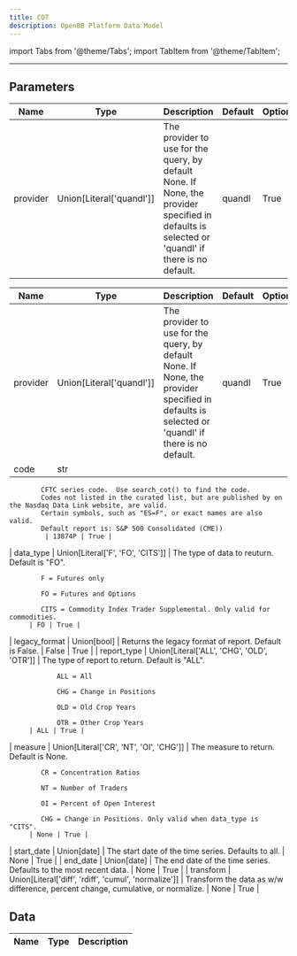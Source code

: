 ```yaml
---
title: COT
description: OpenBB Platform Data Model
---
```



import Tabs from '@theme/Tabs';
import TabItem from '@theme/TabItem';


---

## Parameters

<Tabs>
<TabItem value="standard" label="Standard">

| Name | Type | Description | Default | Optional |
| ---- | ---- | ----------- | ------- | -------- |
| provider | Union[Literal['quandl']] | The provider to use for the query, by default None. If None, the provider specified in defaults is selected or 'quandl' if there is no default. | quandl | True |
</TabItem>

<TabItem value='quandl' label='quandl'>

| Name | Type | Description | Default | Optional |
| ---- | ---- | ----------- | ------- | -------- |
| provider | Union[Literal['quandl']] | The provider to use for the query, by default None. If None, the provider specified in defaults is selected or 'quandl' if there is no default. | quandl | True |
| code | str | 
            CFTC series code.  Use search_cot() to find the code.
            Codes not listed in the curated list, but are published by on the Nasdaq Data Link website, are valid.
            Certain symbols, such as "ES=F", or exact names are also valid.
            Default report is: S&P 500 Consolidated (CME))
             | 13874P | True |
| data_type | Union[Literal['F', 'FO', 'CITS']] | 
            The type of data to reuturn. Default is "FO".

            F = Futures only

            FO = Futures and Options

            CITS = Commodity Index Trader Supplemental. Only valid for commodities.
         | FO | True |
| legacy_format | Union[bool] | Returns the legacy format of report. Default is False. | False | True |
| report_type | Union[Literal['ALL', 'CHG', 'OLD', 'OTR']] | 
            The type of report to return. Default is "ALL".

                ALL = All

                CHG = Change in Positions

                OLD = Old Crop Years

                OTR = Other Crop Years
         | ALL | True |
| measure | Union[Literal['CR', 'NT', 'OI', 'CHG']] | 
            The measure to return. Default is None.

            CR = Concentration Ratios

            NT = Number of Traders

            OI = Percent of Open Interest

            CHG = Change in Positions. Only valid when data_type is "CITS".
         | None | True |
| start_date | Union[date] | The start date of the time series. Defaults to all. | None | True |
| end_date | Union[date] | The end date of the time series. Defaults to the most recent data. | None | True |
| transform | Union[Literal['diff', 'rdiff', 'cumul', 'normalize']] | Transform the data as w/w difference, percent change, cumulative, or normalize. | None | True |
</TabItem>

</Tabs>

## Data

<Tabs>
<TabItem value="standard" label="Standard">

| Name | Type | Description |
| ---- | ---- | ----------- |
</TabItem>

</Tabs>

